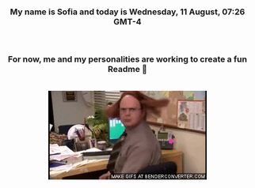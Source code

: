 


<div align="center">
<h3 >My name is Sofia and today is Wednesday, 11 August, 07:26 GMT-4</h3><br>
<h3 >For now, me and my personalities are working to create a fun Readme 👋
</h3><br>
<img src='img/dwight.gif' alt='working...'/>
</div>
